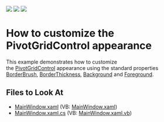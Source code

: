 <!-- default badges list -->
![](https://img.shields.io/endpoint?url=https://codecentral.devexpress.com/api/v1/VersionRange/353604013/22.2.2%2B)
[![](https://img.shields.io/badge/Open_in_DevExpress_Support_Center-FF7200?style=flat-square&logo=DevExpress&logoColor=white)](https://supportcenter.devexpress.com/ticket/details/T986919)
[![](https://img.shields.io/badge/📖_How_to_use_DevExpress_Examples-e9f6fc?style=flat-square)](https://docs.devexpress.com/GeneralInformation/403183)
<!-- default badges end -->

# How to customize the PivotGridControl appearance

This example demonstrates how to customize the [PivotGridControl](https://documentation.devexpress.com/WPF/DevExpress.Xpf.PivotGrid.PivotGridControl.class) appearance using the standard properties [BorderBrush](https://docs.microsoft.com/en-us/dotnet/api/system.windows.controls.control.borderbrush?view=net-5.0), [BorderThickness](https://docs.microsoft.com/en-us/dotnet/api/system.windows.controls.border.borderthickness?view=net-5.0), [Background](https://docs.microsoft.com/en-us/dotnet/api/system.windows.controls.control.background?view=net-5.0) and [Foreground](https://docs.microsoft.com/en-us/dotnet/api/system.windows.controls.control.foreground?view=net-5.0).

<!-- default file list -->
## Files to Look At

* [MainWindow.xaml](./CS/AppearanceCustomization/MainWindow.xaml) (VB: [MainWindow.xaml](./VB/AppearanceCustomization/MainWindow.xaml))
* [MainWindow.xaml.cs](./CS/AppearanceCustomization/MainWindow.xaml.cs) (VB: [MainWindow.xaml.vb](./VB/AppearanceCustomization/MainWindow.xaml.vb))
<!-- default file list end -->
